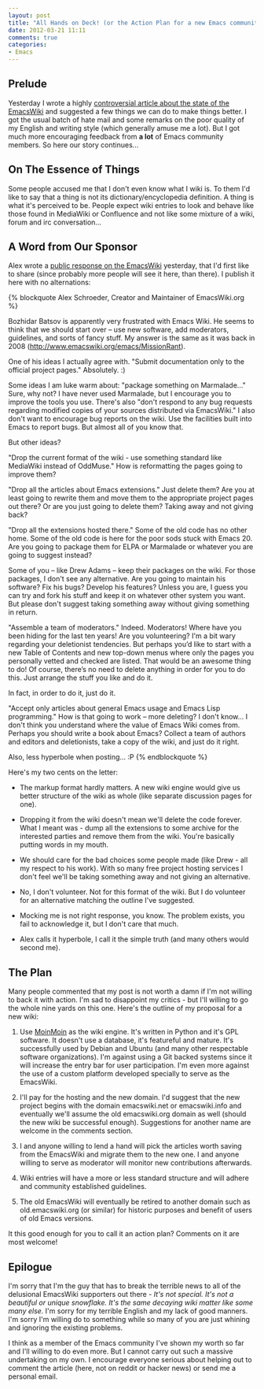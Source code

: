 ```yaml
---
layout: post
title: "All Hands on Deck! (or the Action Plan for a new Emacs community wiki)"
date: 2012-03-21 11:11
comments: true
categories: 
- Emacs
---
```


## Prelude

Yesterday I wrote a highly
[controversial article about the state of the EmacsWiki](http://batsov.com/articles/2012/03/20/die-emacswiki/)
and suggested a few things we can do to make things better. I got the
usual batch of hate mail and some remarks on the poor quality of my
English and writing style (which generally amuse me a lot). But I
got much more encouraging feedback from **a lot** of Emacs community
members. So here our story continues...

<!--more -->

## On The Essence of Things

Some people accused me that I don't even know what I wiki is. To them
I'd like to say that a thing is not its dictionary/encyclopedia
definition. A thing is what it's perceived to be. People expect wiki
entries to look and behave like those found in MediaWiki or Confluence
and not like some mixture of a wiki, forum and irc conversation...

## A Word from Our Sponsor

Alex wrote a
[public response on the EmacsWiki](http://www.emacswiki.org/emacs/2012-03-20)
yesterday, that I'd first like to share (since probably more people
will see it here, than there). I publish it here with no alternations:

{% blockquote Alex Schroeder, Creator and Maintainer of EmacsWiki.org %} 

Bozhidar Batsov is apparently very frustrated with Emacs Wiki. He
seems to think that we should start over – use new software, add
moderators, guidelines, and sorts of fancy stuff. My answer is the
same as it was back in 2008 (http://www.emacswiki.org/emacs/MissionRant).

One of his ideas I actually agree with. "Submit documentation only to
the official project pages." Absolutely. :)

Some ideas I am luke warm about: "package something on Marmalade…"
Sure, why not? I have never used Marmalade, but I encourage you to
improve the tools you use. There's also "don't respond to any bug
requests regarding modified copies of your sources distributed via
EmacsWiki." I also don't want to encourage bug reports on the
wiki. Use the facilities built into Emacs to report bugs. But almost
all of you know that.

But other ideas?

"Drop the current format of the wiki - use something standard like
MediaWiki instead of OddMuse." How is reformatting the pages going to
improve them?

"Drop all the articles about Emacs extensions." Just delete them? Are
you at least going to rewrite them and move them to the appropriate
project pages out there? Or are you just going to delete them? Taking
away and not giving back?

"Drop all the extensions hosted there." Some of the old code has no
other home. Some of the old code is here for the poor sods stuck with
Emacs 20. Are you going to package them for ELPA or Marmalade or
whatever you are going to suggest instead?

Some of you – like Drew Adams – keep their packages on the wiki. For
those packages, I don't see any alternative. Are you going to maintain
his software? Fix his bugs? Develop his features? Unless you are, I
guess you can try and fork his stuff and keep it on whatever other
system you want. But please don't suggest taking something away
without giving something in return.

"Assemble a team of moderators." Indeed. Moderators! Where have you
been hiding for the last ten years! Are you volunteering? I'm a bit
wary regarding your deletionist tendencies. But perhaps you’d like to
start with a new Table of Contents and new top-down menus where only
the pages you personally vetted and checked are listed. That would be
an awesome thing to do! Of course, there’s no need to delete anything
in order for you to do this. Just arrange the stuff you like and do
it.

In fact, in order to do it, just do it.

"Accept only articles about general Emacs usage and Emacs Lisp
programming." How is that going to work – more deleting? I don't
know... I don't think you understand where the value of Emacs Wiki
comes from. Perhaps you should write a book about Emacs? Collect a
team of authors and editors and deletionists, take a copy of the wiki,
and just do it right.

Also, less hyperbole when posting... :P
{% endblockquote %}

Here's my two cents on the letter:

* The markup format hardly matters. A new wiki engine would give us
better structure of the wiki as whole (like separate discussion pages
for one). 

* Dropping it from the wiki doesn't mean we'll delete the code
forever. What I meant was - dump all the extensions to some archive
for the interested parties and remove them from the wiki. You're
basically putting words in my mouth.

* We should care for the bad choices some people made (like Drew - all
my respect to his work). With so many free project hosting services I
don't feel we'll be taking something away and not giving an alternative.

*  No, I don't volunteer. Not for this format of the wiki. But I do
volunteer for an alternative matching the outline I've suggested. 

* Mocking me is not right response, you know. The problem exists, you
fail to acknowledge it, but I don't care that much.

* Alex calls it hyperbole, I call it the simple truth (and many others
would second me). 

## The Plan

Many people commented that my post is not worth a damn if I'm not
willing to back it with action. I'm sad to disappoint my critics - but
I'll willing to go the whole nine yards on this one. Here's the
outline of my proposal for a new wiki:

1. Use [MoinMoin](http://moinmo.in/) as the wiki engine. It's written in Python and
it's GPL software. It doesn't use a database, it's featureful and
mature. It's successfully used by Debian and Ubuntu (and many other
respectable software organizations). I'm against using a Git backed
systems since it will increase the entry bar for user
participation. I'm even more against the use of a custom platform
developed specially to serve as the EmacsWiki.

2. I'll pay for the hosting and the new domain. I'd suggest that the
new project begins with the domain emacswiki.net or emacswiki.info and
eventually we'll assume the old emacswiki.org domain as well (should
the new wiki be successful enough). Suggestions for another name are
welcome in the comments section.

3. I and anyone willing to lend a hand will pick the articles worth
saving from the EmacsWiki and migrate them to the new one. I and
anyone willing to serve as moderator will monitor new contributions
afterwards.

4. Wiki entries will have a more or less standard structure and will
adhere and community established guidelines.

5. The old EmacsWiki will eventually be retired to another domain such
as old.emacswiki.org (or similar) for historic purposes and benefit of
users of old Emacs versions.

It this good enough for you to call it an action plan? Comments on it
are most welcome!

## Epilogue

I'm sorry that I'm the guy that has to break the terrible news to all of
the delusional EmacsWiki supporters out there - _It's not
special. It's not a beautiful or unique snowflake. It's the same
decaying wiki matter like some many else._ I'm sorry for my terrible
English and my lack of good manners. I'm sorry I'm willing do to
something while so many of you are just whining and ignoring the
existing problems.

I think as a member of the Emacs community I've shown my worth so far
and I'll willing to do even more. But I cannot carry out such a
massive undertaking on my own. I encourage everyone serious about
helping out to comment the article (here, not on reddit or hacker
news) or send me a personal email.

